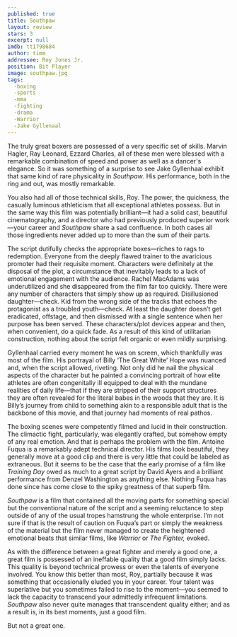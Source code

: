 ```yaml
---
published: true
title: Southpaw
layout: review
stars: 3
excerpt: null
imdb: tt1798684
author: timm
addressee: Roy Jones Jr.
position: Bit Player
image: southpaw.jpg
tags:
  -boxing
  -sports
  -mma
  -fighting
  -drama
  -Warrior
  -Jake Gyllenaal
---
```


The truly great boxers are possessed of a very specific set of skills. Marvin Hagler, Ray Leonard, Ezzard Charles, all of these men were blessed with a remarkable combination of speed and power as well as a dancer's elegance. So it was something of a surprise to see Jake Gyllenhaal exhibit that same kind of rare physicality in _Southpaw_. His performance, both in the ring and out, was mostly remarkable.

You also had all of those technical skills, Roy. The power, the quickness, the casually luminous athleticism that all exceptional athletes possess. But in the same way this film was potentially brilliant—it had a solid cast, beautiful cinematography, and a director who had previously produced superior work—your career and _Southpaw_ share a sad confluence. In both cases all those ingredients never added up to more than the sum of their parts.

The script dutifully checks the appropriate boxes—riches to rags to redemption. Everyone from the deeply flawed trainer to the avaricious promoter had their requisite moment. Characters were definitely at the disposal of the plot, a circumstance that inevitably leads to a lack of emotional engagement with the audience. Rachel MacAdams was underutilized and she disappeared from the film far too quickly. There were any number of characters that simply show up as required. Disillusioned daughter—check. Kid from the wrong side of the tracks that echoes the protagonist as a troubled youth—check. At least the daughter doesn’t get eradicated, offstage, and then dismissed with a single sentence when her purpose has been served. These characters/plot devices appear and then, when convenient, do a quick fade. As a result of this kind of utilitarian construction, nothing about the script felt organic or even mildly surprising.

Gyllenhaal carried every moment he was on screen, which thankfully was most of the film. His portrayal of Billy ‘The Great White’ Hope was nuanced and, when the script allowed, riveting. Not only did he nail the physical aspects of the character but he painted a convincing portrait of how elite athletes are often congenitally ill equipped to deal with the mundane realities of daily life—that if they are stripped of their support structures they are often revealed for the literal babes in the woods that they are. It is Billy’s journey from child to something akin to a responsible adult that is the backbone of this movie, and that journey had moments of real pathos.

The boxing scenes were competently filmed and lucid in their construction. The climactic fight, particularly, was elegantly crafted, but somehow empty of any real emotion. And that is perhaps the problem with the film. Antoine Fuqua is a remarkably adept technical director. His films look beautiful, they generally move at a good clip and there is very little that could be labeled as extraneous. But it seems to be the case that the early promise of a film like _Training Day_ owed as much to a great script by David Ayers and a brilliant performance from Denzel Washington as anything else. Nothing Fuqua has done since has come close to the spiky greatness of that superb film.

_Southpaw_ is a film that contained all the moving parts for something special but the conventional nature of the script and a seeming reluctance to step outside of any of the usual tropes hamstrung the whole enterprise. I’m not sure if that is the result of caution on Fuqua’s part or simply the weakness of the material but the film never managed to create the heightened emotional beats that similar films, like _Warrior_ or _The Fighter,_ evoked.  

As with the difference between a great fighter and merely a good one, a great film is possessed of an ineffable quality that a good film simply lacks. This quality is beyond technical prowess or even the talents of everyone involved. You know this better than most, Roy, partially because it was something that occasionally eluded you in your career. Your talent was superlative but you sometimes failed to rise to the moment—you seemed to lack the capacity to transcend your admittedly infrequent limitations. _Southpaw_ also never quite manages that transcendent quality either; and as a result is, in its best moments, just a good film.

But not a great one.
